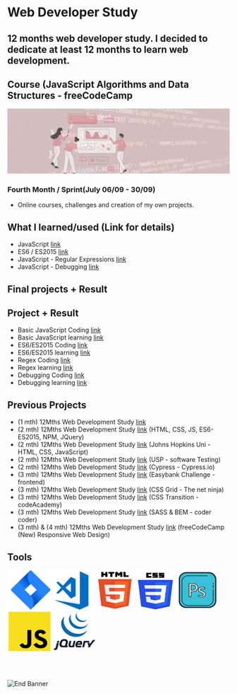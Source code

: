 # Web Developer Study
## 12 months web developer study. I decided to dedicate at least 12 months to learn web development.
## Course (JavaScript Algorithms and Data Structures - freeCodeCamp

![Begin Banner](/Documentation/top-1200x350.gif)

### Fourth Month / Sprint(July 06/09 - 30/09) 
* Online courses, challenges and creation of my own projects.

## What I learned/used (Link for details)
* JavaScript [link](https://github.com/pittyh6/freeCodeCamp-JavaScript-algorithms-and-data-structures-4-12Mths-WebDevStudy-2022-2023/blob/master/learnedJAVASCRIPT.md)
* ES6 / ES2015 [link](https://github.com/pittyh6/freeCodeCamp-JavaScript-algorithms-and-data-structures-4-12Mths-WebDevStudy-2022-2023/blob/master/learnedES6-ES2015.md)
* JavaScript - Regular Expressions [link](https://github.com/pittyh6/freeCodeCamp-JavaScript-algorithms-and-data-structures-4-12Mths-WebDevStudy-2022-2023/blob/master/learnedRegularExpressions.md)
* JavaScript - Debugging [link](https://github.com/pittyh6/freeCodeCamp-JavaScript-algorithms-and-data-structures-4-12Mths-WebDevStudy-2022-2023/blob/master/learnedDebugging.md)
<!-- 
* CSS [link](https://github.com/pittyh6/freeCodeCamp-responsive_web_design-3-12Mths-WebDevStudy-2022-2023/blob/master/learnedCSS.md)
* HTML [link](https://github.com/pittyh6/freeCodeCamp-responsive_web_design-3-12Mths-WebDevStudy-2022-2023/blob/master/learnedHTML.md)
* Resources [link](https://github.com/pittyh6/freeCodeCamp-responsive_web_design-3-12Mths-WebDevStudy-2022-2023/blob/master/learnedResources.md)

* Projects [link](https://github.com/pittyh6/freeCodeCamp-responsive_web_design-3-12Mths-WebDevStudy-2022-2023)
* SASS [link](https://github.com/pittyh6/freeCodeCamp-responsive_web_design-3-12Mths-WebDevStudy-2022-2023/blob/master/learnedSASS.md)
-->

 ## Final projects + Result 
<!-- * 🎯 Certification Project - Survey Form [link](https://github.com/pittyh6/freeCodeCamp-responsive_web_design-3-12Mths-WebDevStudy-2022-2023/tree/master/survey_form) 🥇 -->


 ## Project + Result 
* Basic JavaScript Coding [link](https://github.com/pittyh6/freeCodeCamp-JavaScript-algorithms-and-data-structures-4-12Mths-WebDevStudy-2022-2023/tree/master/basic_javaScript)
* Basic JavaScript learning [link](https://github.com/pittyh6/freeCodeCamp-JavaScript-algorithms-and-data-structures-4-12Mths-WebDevStudy-2022-2023/blob/master/learnedJAVASCRIPT.md)
* ES6/ES2015 Coding [link](https://github.com/pittyh6/freeCodeCamp-JavaScript-algorithms-and-data-structures-4-12Mths-WebDevStudy-2022-2023/tree/master/ES6)
* ES6/ES2015 learning [link](https://github.com/pittyh6/freeCodeCamp-JavaScript-algorithms-and-data-structures-4-12Mths-WebDevStudy-2022-2023/blob/master/learnedES6-ES2015.md)
* Regex Coding [link](https://github.com/pittyh6/freeCodeCamp-JavaScript-algorithms-and-data-structures-4-12Mths-WebDevStudy-2022-2023/tree/master/js_regular_expression)
* Regex learning [link](https://github.com/pittyh6/freeCodeCamp-JavaScript-algorithms-and-data-structures-4-12Mths-WebDevStudy-2022-2023/blob/master/learnedRegularExpressions.md)
* Debugging Coding [link](https://github.com/pittyh6/freeCodeCamp-JavaScript-algorithms-and-data-structures-4-12Mths-WebDevStudy-2022-2023/tree/master/debugging)
* Debugging learning [link](https://github.com/pittyh6/freeCodeCamp-JavaScript-algorithms-and-data-structures-4-12Mths-WebDevStudy-2022-2023/blob/master/learnedDebugging.md)

## Previous Projects
* (1 mth) 12Mths Web Development Study [link](https://github.com/pittyh6/1-12Mths-WebDevelopmentStudy-2022-2023)
* (2 mth) 12Mths Web Development Study [link](https://github.com/pittyh6/2-12Mths-WebDevelopmentStudy-2022-2023) (HTML, CSS, JS, ES6-ES2015, NPM, JQuery)
* (2 mth) 12Mths Web Development Study [link](https://github.com/pittyh6/JohnsHopkinsUni_html-css-and-Javascript-for-Web-Developers_2-12Mths-WebDevStudy-2022-2023) (Johns Hopkins Uni - HTML, CSS, JavaScript)
* (2 mth) 12Mths Web Development Study [link](https://github.com/pittyh6/USP_Introduction-to-Software-Testing_12Mths-WebDevStudy-2022-2023) (USP - software Testing)
* (2 mth) 12Mths Web Development Study [link](https://github.com/pittyh6/cypressIo_Testing-yr-first-application-12Mths-WebDevStudy-2022-2023) (Cypress - Cypress.io)
* (3 mth) 12Mths Web Development Study [link](https://github.com/pittyh6/Easybank-Challenge_3-12Mths-WebDevStudy-2022-2023) (Easybank Challenge - frontend)
* (3 mth) 12Mths Web Development Study [link](https://github.com/pittyh6/grid-css_3-12Mths-WebDevStudy-2022-2023) (CSS Grid - The net ninja)
* (3 mth) 12Mths Web Development Study [link](https://github.com/pittyh6/CSS_transitions-3-12Mths-WebDevStudy-2022-2023) (CSS Transition - codeAcademy)
* (3 mth) 12Mths Web Development Study [link](https://github.com/pittyh6/Sass_BEM_Responsive-3-12Mths-WebDevStudy-2022-2023) (SASS & BEM - coder coder)
* (3 mth) & (4 mth) 12Mths Web Development Study [link](https://github.com/pittyh6/freeCodeCamp-responsive_web_design-3e4-12Mths-WebDevStudy-2022-2023) (freeCodeCamp (New) Responsive Web Design)


<!-- 
## Management Tools
* Jira(Sprints) [link](https://github.com/pittyh6/freeCodeCamp-responsive_web_design-3-12Mths-WebDevStudy-2022-2023/tree/master/Sprint)
-->

## Tools
<img src= Documentation/jira.png  height="90" width="100" ><img src= Documentation/vscode.png  height="90" width="100"><img src= Documentation/html.png  height="90" width="90"><img src= Documentation/css.png  height="90" width="90"><img src= Documentation/photoshop.png  height="90" width="100"><img src= Documentation/js.png  height="90" width="100"><img src= Documentation/jquery.png  height="90" width="100">


<br>
<br>

![End Banner](/Documentation/botton-1200x350.gif)